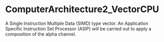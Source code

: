 # ComputerArchitecture2_VectorCPU
A Single Instruction Multiple Data (SIMD) type vector. An Application Specific Instruction Set Processor (ASIP) will be carried out to apply a composition of the alpha channel.
